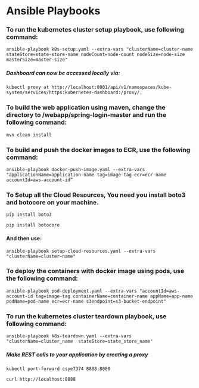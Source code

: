 # Ansible Playbooks


### To run the kubernetes cluster setup playbook, use following command:

`ansible-playbook k8s-setup.yaml --extra-vars "clusterName=cluster-name stateStore=state-store-name nodeCount=node-count nodeSize=node-size masterSize=master-size"`


##### Dashboard can now be accessed locally via: 
 
`kubectl proxy at http://localhost:8001/api/v1/namespaces/kube-system/services/https:kubernetes-dashboard:/proxy/.`


### To build the web application using maven, change the directory to /webapp/spring-login-master and run the following command:

`mvn clean install`


### To build and push the docker images to ECR, use the following command:

`ansible-playbook docker-push-image.yaml --extra-vars "applicationName=application-name tag=image-tag ecr=ecr-name accountId=aws-account-id”`

### To Setup all the Cloud Resources, You need you install boto3 and botocore on your machine.
`pip install boto3`

`pip install botocore` 

#### And then use: 

`ansible-playbook setup-cloud-resources.yaml --extra-vars "clusterName=cluster-name"`

### To deploy the containers with docker image using pods, use the following command:

`ansible-playbook pod-deployment.yaml --extra-vars "accountId=aws-account-id tag=image-tag containerName=container-name appName=app-name podName=pod-name ecr=ecr-name s3endpoint=s3-bucket-endpoint"`


### To run the kubernetes cluster teardown playbook, use following command:

`ansible-playbook k8s-teardown.yaml --extra-vars "clusterName=cluster_name  stateStore=state_store_name"`


##### Make REST calls to your application by creating a proxy

`kubectl port-forward csye7374 8888:8080`

`curl http://localhost:8888`
